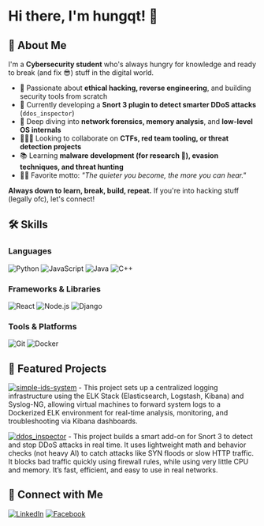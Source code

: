 # Hi there, I'm hungqt! 👋

## 🚀 About Me
I'm a **Cybersecurity student** who's always hungry for knowledge and ready to break (and fix 😎) stuff in the digital world.

- 🔐 Passionate about **ethical hacking, reverse engineering**, and building security tools from scratch
- 🔭 Currently developing a **Snort 3 plugin to detect smarter DDoS attacks** (`ddos_inspector`)
- 🧠 Deep diving into **network forensics, memory analysis**, and **low-level OS internals**
- 👨‍👩‍👦 Looking to collaborate on **CTFs, red team tooling, or threat detection projects**
- 📚 Learning **malware development (for research 🧪), evasion techniques, and threat hunting**
- 🕵️‍♂️ Favorite motto: *"The quieter you become, the more you can hear."*

**Always down to learn, break, build, repeat.** If you're into hacking stuff (legally ofc), let's connect!

## 🛠️ Skills
### Languages
![Python](https://img.shields.io/badge/-Python-3776AB?logo=python&logoColor=white)
![JavaScript](https://img.shields.io/badge/-JavaScript-F7DF1E?logo=javascript&logoColor=black)
![Java](https://img.shields.io/badge/-Java-007396?logo=java&logoColor=white)
![C++](https://img.shields.io/badge/-C++-00599C?logo=c%2B%2B&logoColor=white)

### Frameworks & Libraries
![React](https://img.shields.io/badge/-React-61DAFB?logo=react&logoColor=black)
![Node.js](https://img.shields.io/badge/-Node.js-339933?logo=node.js&logoColor=white)
![Django](https://img.shields.io/badge/-Django-092E20?logo=django&logoColor=white)

### Tools & Platforms
![Git](https://img.shields.io/badge/-Git-F05032?logo=git&logoColor=white)
![Docker](https://img.shields.io/badge/-Docker-2496ED?logo=docker&logoColor=white)

## 📂 Featured Projects
[![simple-ids-system](https://img.shields.io/badge/-simple--ids--system-gray?style=for-the-badge&logo=github)](https://github.com/hung-qt/simple-ids-system) - This project sets up a centralized logging infrastructure using the ELK Stack (Elasticsearch, Logstash, Kibana) and Syslog-NG, allowing virtual machines to forward system logs to a Dockerized ELK environment for real-time analysis, monitoring, and troubleshooting via Kibana dashboards.

[![ddos_inspector](https://img.shields.io/badge/-ddos__inspector-gray?style=for-the-badge&logo=github)](https://github.com/hung-qt/ddos_inspector) - This project builds a smart add-on for Snort 3 to detect and stop DDoS attacks in real time. It uses lightweight math and behavior checks (not heavy AI) to catch attacks like SYN floods or slow HTTP traffic. It blocks bad traffic quickly using firewall rules, while using very little CPU and memory. It’s fast, efficient, and easy to use in real networks.

## 🤝 Connect with Me
[![LinkedIn](https://img.shields.io/badge/-LinkedIn-0077B5?logo=linkedin&logoColor=white)](https://linkedin.com/in/hung-tran-860048199)
[![Facebook](https://img.shields.io/badge/-Facebook-1877F2?logo=facebook&logoColor=white)](https://www.facebook.com/hungxqt)
